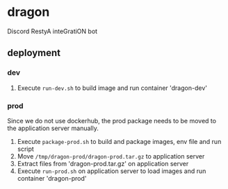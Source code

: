 # dragon
Discord RestyA inteGratiON bot

## deployment
### dev
1. Execute `run-dev.sh` to build image and run container 'dragon-dev'

### prod
Since we do not use dockerhub, the prod package needs to be moved to the application server manually.

1. Execute `package-prod.sh` to build and package images, env file and run script
2. Move `/tmp/dragon-prod/dragon-prod.tar.gz` to application server
3. Extract files from 'dragon-prod.tar.gz' on application server
4. Execute `run-prod.sh` on application server to load images and run container 'dragon-prod'
